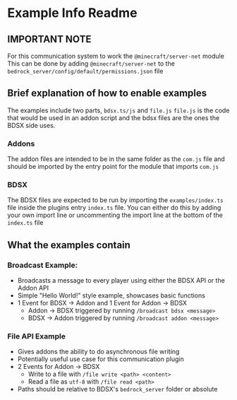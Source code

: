 # Example Info Readme
## IMPORTANT NOTE
For this communication system to work the `@minecraft/server-net` module
This can be done by adding `@minecraft/server-net` to the `bedrock_server/config/default/permissions.json` file

## Brief explanation of how to enable examples
The examples include two parts, `bdsx.ts/js` and `file.js`
`file.js` is the code that would be used in an addon script and the bdsx files are the ones the BDSX side uses.

### Addons
The addon files are intended to be in the same folder as the `com.js` file and should be imported by the entry point for the module that imports `com.js`

### BDSX
The BDSX files are expected to be run by importing the `examples/index.ts` file inside the plugins entry `index.ts` file. You can either do this by adding your own import line or uncommenting the import line at the bottom of the `index.ts` file

## What the examples contain
### Broadcast Example:
* Broadcasts a message to every player using either the BDSX API or the Addon API
* Simple "Hello World!" style example, showcases basic functions
* 1 Event for BDSX -> Addon and 1 Event for Addon -> BDSX
    * Addon -> BDSX triggered by running `/broadcast bdsx <message>`
    * BDSX -> Addon triggered by running `/broadcast addon <message>`
### File API Example
* Gives addons the ability to do asynchronous file writing
* Potentially useful use case for this communication plugin
* 2 Events for Addon -> BDSX
    * Write to a file with `/file write <path> <content>`
    * Read a file as `utf-8` with `/file read <path>`
* Paths should be relative to BDSX's `bedrock_server` folder or absolute
